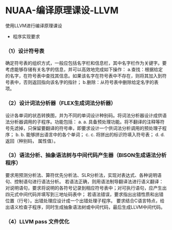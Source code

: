 # NUAA-编译原理课设-LLVM
使用LLVM进行编译原理课设
* 程序实现要求
### （1）设计符号表
确定符号表的组织方式，一般应包括名字栏和信息栏，其中名字栏作为关键字。要考虑能够存储有关名字的信息，并可以高效地完成如下操作：
a.查找：根据给定的名字，在符号表中查找其信息。如果该名字在符号表中不存在，则将其加入到符号表中，否则返回指向该名字的指针；
b.删除：从符号表中删除给定名字的表项。
### （2）设计词法分析器（FLEX生成词法分析器）
设计各单词的状态转换图，并为不同的单词设计种别码。将词法分析器设计成供语法分析器调用的子程序。功能包括：
a.	a.  具备预处理功能。将不翻译的注释等符号先滤掉，只保留要翻译的符号串，即要求设计一个供词法分析调用的预处理子程序；
b.	b.  能够拼出语言中的各个单词；
c.	c.  将拼出的标识符填入符号表；
d.	d.  返回（种别码， 属性值）。
### （3）语法分析、抽象语法树与中间代码产生器（BISON生成语法分析程序）
要求用预测分析法、算符优先分析法、SLR分析法，实现对表达式、各种说明语句、控制语句进行语法分析。
若语法正确，则用语法制导翻译法进行语义翻译：对说明语句，要求将说明的各符号记录到相应符号表中；对可执行语句，应产生出四元式中间代码并填写到三地址码表中；
若语法错误，要求指出出错性质和出错位置（行号）。出错处理应设计成一个出错处理子程序。
要求结合C语言特点，给出语义检查子程序，同时生成抽象语法树或中间代码，最后生成LLVM中间代码。
### （4）LLVM pass 文件优化


